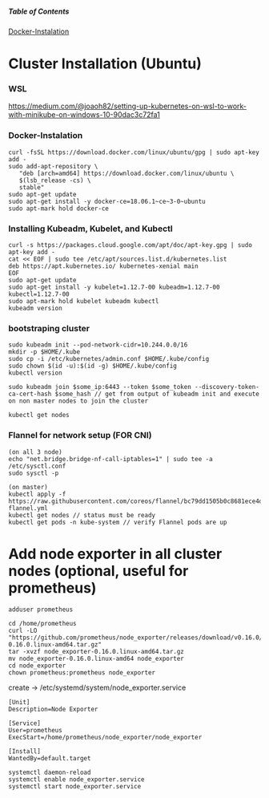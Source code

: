 ##### Table of Contents 

[Docker-Instalation](#Docker-Instalation)

# Cluster Installation (Ubuntu)
### WSL
https://medium.com/@joaoh82/setting-up-kubernetes-on-wsl-to-work-with-minikube-on-windows-10-90dac3c72fa1
### Docker-Instalation
```
curl -fsSL https://download.docker.com/linux/ubuntu/gpg | sudo apt-key add -
sudo add-apt-repository \
   "deb [arch=amd64] https://download.docker.com/linux/ubuntu \
   $(lsb_release -cs) \
   stable"
sudo apt-get update
sudo apt-get install -y docker-ce=18.06.1~ce~3-0~ubuntu
sudo apt-mark hold docker-ce
```

###  Installing Kubeadm, Kubelet, and Kubectl
```
curl -s https://packages.cloud.google.com/apt/doc/apt-key.gpg | sudo apt-key add -
cat << EOF | sudo tee /etc/apt/sources.list.d/kubernetes.list
deb https://apt.kubernetes.io/ kubernetes-xenial main
EOF
sudo apt-get update
sudo apt-get install -y kubelet=1.12.7-00 kubeadm=1.12.7-00 kubectl=1.12.7-00
sudo apt-mark hold kubelet kubeadm kubectl
kubeadm version
```

###  bootstraping cluster
```
sudo kubeadm init --pod-network-cidr=10.244.0.0/16
mkdir -p $HOME/.kube
sudo cp -i /etc/kubernetes/admin.conf $HOME/.kube/config
sudo chown $(id -u):$(id -g) $HOME/.kube/config
kubectl version

sudo kubeadm join $some_ip:6443 --token $some_token --discovery-token-ca-cert-hash $some_hash // get from output of kubeadm init and execute on non master nodes to join the cluster

kubectl get nodes
```

###  Flannel for network setup (FOR CNI)
```
(on all 3 node)
echo "net.bridge.bridge-nf-call-iptables=1" | sudo tee -a /etc/sysctl.conf
sudo sysctl -p

(on master)
kubectl apply -f https://raw.githubusercontent.com/coreos/flannel/bc79dd1505b0c8681ece4de4c0d86c5cd2643275/Documentation/kube-flannel.yml
kubectl get nodes // status must be ready
kubectl get pods -n kube-system // verify Flannel pods are up 
```


# Add node exporter in all cluster nodes (optional, useful for prometheus)
```
adduser prometheus
```
```
cd /home/prometheus
curl -LO "https://github.com/prometheus/node_exporter/releases/download/v0.16.0/node_exporter-0.16.0.linux-amd64.tar.gz"
tar -xvzf node_exporter-0.16.0.linux-amd64.tar.gz
mv node_exporter-0.16.0.linux-amd64 node_exporter
cd node_exporter
chown prometheus:prometheus node_exporter
```

create -> /etc/systemd/system/node_exporter.service
```
[Unit]
Description=Node Exporter

[Service]
User=prometheus
ExecStart=/home/prometheus/node_exporter/node_exporter

[Install]
WantedBy=default.target
```
```
systemctl daemon-reload
systemctl enable node_exporter.service
systemctl start node_exporter.service
```


